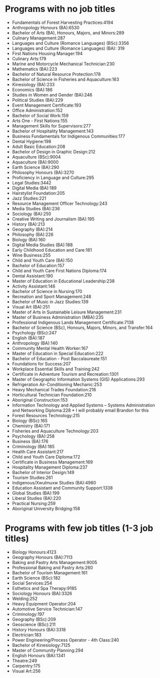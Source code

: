 # Programs with no job titles
- Fundamentals of Forest Harvesting Practices:4194
- Anthropology Honours (BA):6530
- Bachelor of Arts (BA), Honours, Majors, and Minors:289
- Culinary Management:287
- Languages and Culture (Romance Languages) (BSc):3356
- Languages and Culture (Romance Languages) (BA): 319
- First Nations Housing Manager:194
- Culinary Arts:179
- Marine and Motorcycle Mechanical Technician:230
- Mathematics (BA):223
- Bachelor of Natural Resource Protection:178
- Bachelor of Science in Fisheries and Aquaculture:163
- Kinesiology (BA):233
- Economics (BA):186
- Studies in Women and Gender (BA):246
- Political Studies (BA):229
- Event Management Certificate:193
- Office Administration:152
- Bachelor of Social Work:159
- Arts One - First Nations:155
- Management Skills for Supervisors:277
- Bachelor of Hospitality Management:143
- Business Fundamentals for Indigenous Communities:177
- Dental Hygiene:198
- Adult Basic Education:208
- Bachelor of Design in Graphic Design:212
- Aquaculture (BSc):9004
- Aquaculture (BA):9000
- Earth Science (BA):290
- Philosophy Honours (BA):3270
- Proficiency in Language and Culture:295
- Legal Studies:3442
- Digital Media (BA):189
- Hairstylist Foundation:205
- Jazz Studies:221
- Resource Management Officer Technology:243
- Media Studies (BA):236
- Sociology (BA):250
- Creative Writing and Journalism (BA):195
- History (BA):213
- Geography (BA):214
- Philosophy (BA):226
- Biology (BA):160
- Digital Media Studies (BA):188
- Early Childhood Education and Care:181
- Wine Business:255
- Child and Youth Care (BA):150
- Bachelor of Education:157
- Child and Youth Care First Nations Diploma:174
- Dental Assistant:190
- Master of Education in Educational Leadership:238
- Activity Assistant:146
- Bachelor of Science in Nursing:170
- Recreation and Sport Management:248
- Bachelor of Music in Jazz Studies:139
- Visual Art (BA):251
- Master of Arts in Sustainable Leisure Management:231
- Master of Business Administration (MBA):235
- Professional Indigenous Lands Management Certificate:7138
- Bachelor of Science (BSc), Honours, Majors, Minors, and Transfer:164
- Psychology (BSc):247
- English (BA):187
- Anthropology (BA):140
- Community Mental Health Worker:167
- Master of Education in Special Education:222
- Bachelor of Education - Post Baccalaureate:151
- Foundations for Success:207
- Workplace Essential Skills and Training:242
- Certificate in Adventure Tourism and Recreation:1301
- Master of Geographic Information Systems (GIS) Applications:293
- Refrigeration Air-Conditioning Mechanic:253
- Heavy Mechanical Trades Foundation:216
- Horticultural Technician Foundation:210
- Aboriginal Construction:153
- Information Technology and Applied Systems – Systems Administration and Networking Diploma:228 * I will probably email Brandon for this
- Forest Resources Technology:215
- Biology (BSc):165
- Chemistry (BA):171
- Fisheries and Aquaculture Technology:203
- Psychology (BA):258
- Business (BA):176
- Criminology (BA):185
- Health Care Assistant:217
- Child and Youth Care Diploma:172
- Certificate in Business Management:169
- Hospitality Management Diploma:237
- Bachelor of Interior Design:149
- Tourism Studies:261
- Indigenous/Xwulmuxw Studies (BA):4980
- Education Assistant and Community Support:1338
- Global Studies (BA):199
- Liberal Studies (BA):220
- Practical Nursing:259
- Aboriginal University Bridging:158

# Programs with few job titles (1-3 job titles)
- Biology Honours:4123
- Geography Honours (BA):7113
- Baking and Pastry Arts Management:9005
- Professional Baking and Pastry Arts:260
- Bachelor of Tourism Management:161
- Earth Science (BSc):182
- Social Services:254
- Esthetics and Spa Therapy:9185
- Sociology Honours (BA):3326
- Welding:252
- Heavy Equipment Operator:204
- Automotive Service Technician:147
- Criminology:197
- Geography (BSc):209
- Geoscience (BSc):211
- History Honours (BA):3318
- Electrician:183
- Power Engineering/Process Operator - 4th Class:240
- Bachelor of Kinesiology:7125
- Master of Community Planning:294
- English Honours (BA):1341
- Theatre:249
- Carpentry:175
- Visual Art:256
